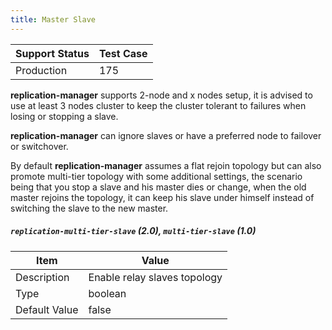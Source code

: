 ```yaml
---
title: Master Slave
---
```

| Support Status  | Test Case |  
| ----------------|-----------|
| Production      | 175 |       


**replication-manager** supports 2-node and x nodes setup, it is advised to use at least 3 nodes cluster to keep the cluster tolerant to failures when losing or stopping a slave.  

**replication-manager** can ignore slaves or have a preferred node to failover or switchover.

By default **replication-manager** assumes a flat rejoin topology but can also promote multi-tier topology with some additional settings, the scenario being that you stop a slave and his master dies or change, when the old master rejoins the topology, it can keep his slave under himself instead of switching the slave to the new master.



##### `replication-multi-tier-slave` (2.0), `multi-tier-slave` (1.0)

| Item | Value |
| ---- | ----- |
| Description | Enable relay slaves topology |
| Type | boolean |
| Default Value | false |   
